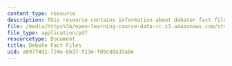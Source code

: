 ```yaml
---
content_type: resource
description: This resource contains information about debater fact files.
file: /media/https%3A/open-learning-course-data-rc.s3.amazonaws.com/sts-009-evolution-and-society-spring-2012/a097f4d1724ebb37f13efd9cd0a35a8e_MITSTS_009S12_dbt_ft_fls.pdf
file_type: application/pdf
resourcetype: Document
title: Debate Fact Files
uid: a097f4d1-724e-bb37-f13e-fd9cd0a35a8e
---
```


